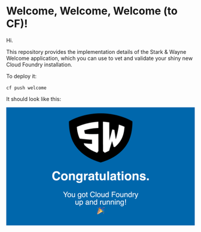 Welcome, Welcome, Welcome (to CF)!
==================================

Hi.

This repository provides the implementation details of the Stark &
Wayne Welcome application, which you can use to vet and validate
your shiny new Cloud Foundry installation.

To deploy it:

    cf push welcome

It should look like this:

![Welcome to Cloud Foundry](screenshot.png)
